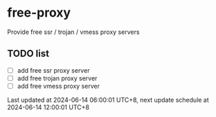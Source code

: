 
# free-proxy
Provide free ssr / trojan / vmess proxy servers


## TODO list
- [ ] add free ssr proxy server
- [ ] add free trojan proxy server
- [ ] add free vmess proxy server

Last updated at 2024-06-14 06:00:01 UTC+8, next update schedule at 2024-06-14 12:00:01 UTC+8

